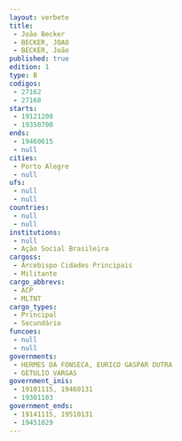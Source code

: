 ```yaml
---
layout: verbete
title:
 - João Becker
 - BECKER, JOAO
 - BECKER, João
published: true
edition: 1  
type: B
codigos: 
 - 27162
 - 27168
starts: 
 - 19121208
 - 19350700
ends: 
 - 19460615
 - null 
cities: 
 - Porto Alegre
 - null 
ufs: 
 - null 
 - null 
countries: 
 - null 
 - null 
institutions: 
 - null 
 - Ação Social Brasileira
cargoss: 
 - Arcebispo Cidades Principais
 - Militante
cargo_abbrevs: 
 - ACP
 - MLTNT
cargo_types: 
 - Principal
 - Secundário
funcoes: 
 - null 
 - null 
governments: 
 - HERMES DA FONSECA, EURICO GASPAR DUTRA
 - GETULIO VARGAS
government_inis: 
 - 19101115, 19460131
 - 19301103
government_ends: 
 - 19141115, 19510131
 - 19451029
---
```


